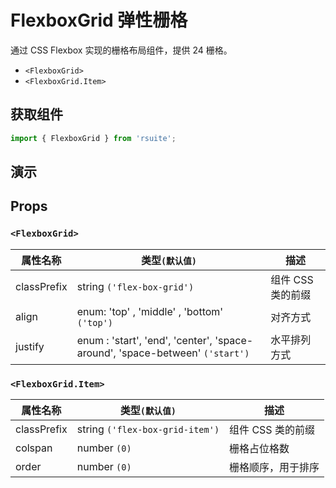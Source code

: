# FlexboxGrid 弹性栅格 

通过 CSS Flexbox 实现的栅格布局组件，提供 24 栅格。

* `<FlexboxGrid>`
* `<FlexboxGrid.Item>`

## 获取组件

```js
import { FlexboxGrid } from 'rsuite';
```

## 演示

<!--{demo}-->

## Props

### `<FlexboxGrid>`

| 属性名称    | 类型`(默认值)`                                                               | 描述           |
| ----------- | ---------------------------------------------------------------------------- | -------------- |
| classPrefix | string `('flex-box-grid')`                                                   | 组件 CSS 类的前缀 |
| align       | enum: 'top' , 'middle' , 'bottom' `('top')`                                  | 对齐方式       |
| justify     | enum : 'start', 'end', 'center', 'space-around', 'space-between' `('start')` | 水平排列方式   |

### `<FlexboxGrid.Item>`

| 属性名称    | 类型`(默认值)`                  | 描述               |
| ----------- | ------------------------------- | ------------------ |
| classPrefix | string `('flex-box-grid-item')` | 组件 CSS 类的前缀     |
| colspan     | number `(0)`                    | 栅格占位格数       |
| order       | number `(0)`                    | 栅格顺序，用于排序 |
